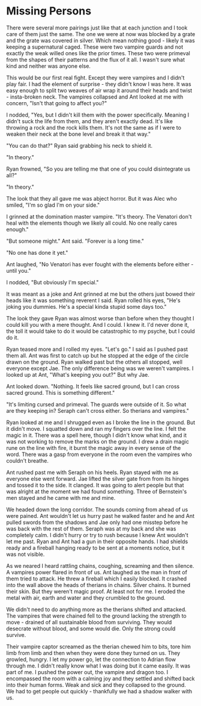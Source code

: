 # Missing Persons

There were several more pairings just like that at each junction and I took care of them just the same.  The one we were at now was blocked by a grate and the grate was covered in silver.  Which mean nothing good - likely it was keeping a supernatural caged.  These were two vampire guards and not exactly the weak willed ones like the prior times.  These two were primeval from the shapes of their patterns and the flux of it all.  I wasn't sure what kind and neither was anyone else.  

This would be our first real fight.  Except they were vampires and I didn't play fair.  I had the element of surprise - they didn't know I was here.  It was easy enough to split two weaves of air wrap it around their heads and twist - insta-broken neck.  The vampires collapsed and Ant looked at me with concern, "Isn't that going to affect you?"

I nodded, "Yes, but I didn't kill them with the power specifically.  Meaning I didn't suck the life from them, and they aren't exactly dead.  It's like throwing a rock and the rock kills them.  It's not the same as if I were to weaken their neck at the bone level and break it that way."

"You can do that?" Ryan said grabbing his neck to shield it.

"In theory."

Ryan frowned, "So you are telling me that one of you could disintegrate us all?"

"In theory."

The look that they all gave me was abject horror.  But it was Alec who smiled, "I'm so glad I'm on your side."

I grinned at the domination master vampire.  "It's theory.  The Venatori don't heal with the elements though we likely all could.  No one really cares enough."

"But someone might."  Ant said.  "Forever is a long time."

"No one has done it yet."

Ant laughed, "No Venatori has ever fought with the elements before either - until you."

I nodded, "But obviously I'm special."

It was meant as a joke and Ant grinned at me but the others just bowed their heads like it was something reverent I said.  Ryan rolled his eyes, "He's joking you dummies.  He's a special kinda stupid some days too."

The look they gave Ryan was almost worse than before when they thought I could kill you with a mere thought.  And I could.  I knew it.  I'd never done it, the toll it would take to do it would be catastrophic to my psyche, but I could do it.

Ryan teased more and I rolled my eyes.  "Let's go."  I said as I pushed past them all.  Ant was first to catch up but he stopped at the edge of the circle drawn on the ground.  Ryan walked past but the others all stopped, well everyone except Jae.  The only difference being was we weren't vampires.  I looked up at Ant, "What's keeping you out?"  But why Jae.

Ant looked down.  "Nothing.  It feels like sacred ground, but I can cross sacred ground.  This is something different."

"It's limiting cursed and primeval.  The guards were outside of it.  So what are they keeping in? Seraph can't cross either.  So therians and vampires." 

Ryan looked at me and I shrugged even as I broke the line in the ground.  But it didn't move.  I squatted down and ran my fingers over the line.  I felt the magic in it.  There was a spell here, though I didn't know what kind, and it was not working to remove the marks on the ground.  I drew a drain magic rune on the line with fire, it burnt the magic away in every sense of the word.  There was a gasp from everyone in the room even the vampires who couldn't breathe.

Ant rushed past me with Seraph on his heels.  Ryan stayed with me as everyone else went forward.  Jae lifted the silver gate from from its hinges and tossed it to the side. It clanged.  It was going to alert people but that was alright at the moment we had found something.  Three of Bernstein's men stayed and he came with me and mine.  

We headed down the long corridor.  The sounds coming from ahead of us were pained.  Ant wouldn't let us hurry past he walked faster and he and Ant pulled swords from the shadows and Jae only had one misstep before he was back with the rest of them.  Seraph was at my back and she was completely calm.  I didn't hurry or try to rush because I knew Ant wouldn't let me past.  Ryan and Ant had a gun in their opposite hands.  I had shields ready and a fireball hanging ready to be sent at a moments notice, but it was not visible. 

As we neared I heard rattling chains, coughing, screaming and then silence.  A vampires power flared in front of us.  Ant laughed as the man in front of them tried to attack.  He threw a fireball which I easily blocked. It crashed into the wall above the heads of therians in chains.  Silver chains.  It burned their skin.  But they weren't magic proof.  At least not for me.  I eroded the metal with air, earth and water and they crumbled to the ground.

We didn't need to do anything more as the therians shifted and attacked.  The vampires that were chained fell to the ground lacking the strength to move - drained of all sustainable blood from surviving.  They would desecrate without blood, and some would die.  Only the strong could survive.

Their vampire captor screamed as the therian chewed him to bits, tore him limb from limb and then when they were done they turned on us.  They growled, hungry.  I let my power go, let the connection to Adrian flow through me.  I didn't really know what I was doing but it came easily.  It was part of me.  I pushed the power out, the vampire and dragon too.  I encompassed the room with a calming joy and they settled and shifted back into their human forms.  Weak and sick and they collapsed to the ground.  We had to get people out quickly - thankfully we had a shadow walker with us.

